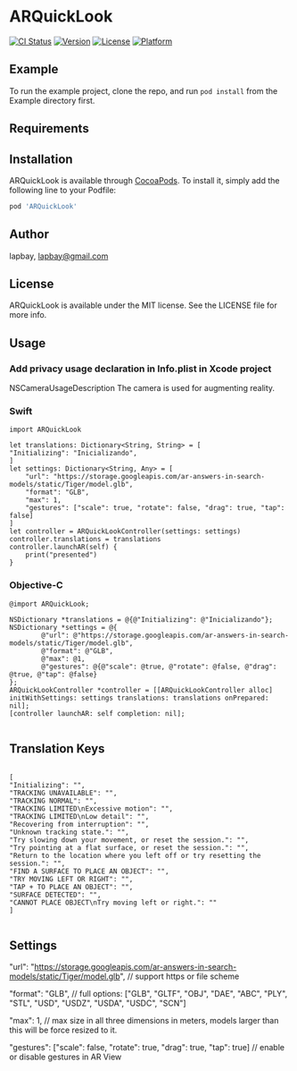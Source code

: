 # ARQuickLook

[![CI Status](https://img.shields.io/travis/lapbay/ARQuickLook.svg?style=flat)](https://travis-ci.org/lapbay/ARQuickLook)
[![Version](https://img.shields.io/cocoapods/v/ARQuickLook.svg?style=flat)](https://cocoapods.org/pods/ARQuickLook)
[![License](https://img.shields.io/cocoapods/l/ARQuickLook.svg?style=flat)](https://cocoapods.org/pods/ARQuickLook)
[![Platform](https://img.shields.io/cocoapods/p/ARQuickLook.svg?style=flat)](https://cocoapods.org/pods/ARQuickLook)

## Example

To run the example project, clone the repo, and run `pod install` from the Example directory first.

## Requirements


## Installation

ARQuickLook is available through [CocoaPods](https://cocoapods.org). To install
it, simply add the following line to your Podfile:

```ruby
pod 'ARQuickLook'
```

## Author

lapbay, lapbay@gmail.com

## License

ARQuickLook is available under the MIT license. See the LICENSE file for more info.

## Usage

### Add privacy usage declaration in Info.plist in Xcode project

<key>NSCameraUsageDescription</key>
<string>The camera is used for augmenting reality.</string>


### Swift
```
import ARQuickLook

let translations: Dictionary<String, String> = [
"Initializing": "Inicializando",
]
let settings: Dictionary<String, Any> = [
    "url": "https://storage.googleapis.com/ar-answers-in-search-models/static/Tiger/model.glb",
    "format": "GLB",
    "max": 1,
    "gestures": ["scale": true, "rotate": false, "drag": true, "tap": false]
]
let controller = ARQuickLookController(settings: settings)
controller.translations = translations
controller.launchAR(self) {
    print("presented")
}

```

### Objective-C
```
@import ARQuickLook;

NSDictionary *translations = @{@"Initializing": @"Inicializando"};
NSDictionary *settings = @{
        @"url": @"https://storage.googleapis.com/ar-answers-in-search-models/static/Tiger/model.glb",
        @"format": @"GLB",
        @"max": @1,
        @"gestures": @{@"scale": @true, @"rotate": @false, @"drag": @true, @"tap": @false}
};
ARQuickLookController *controller = [[ARQuickLookController alloc] initWithSettings: settings translations: translations onPrepared: nil];
[controller launchAR: self completion: nil];


```

## Translation Keys

```

[
"Initializing": "",
"TRACKING UNAVAILABLE": "",
"TRACKING NORMAL": "",
"TRACKING LIMITED\nExcessive motion": "",
"TRACKING LIMITED\nLow detail": "",
"Recovering from interruption": "",
"Unknown tracking state.": "",
"Try slowing down your movement, or reset the session.": "",
"Try pointing at a flat surface, or reset the session.": "",
"Return to the location where you left off or try resetting the session.": "",
"FIND A SURFACE TO PLACE AN OBJECT": "",
"TRY MOVING LEFT OR RIGHT": "",
"TAP + TO PLACE AN OBJECT": "",
"SURFACE DETECTED": "",
"CANNOT PLACE OBJECT\nTry moving left or right.": ""
]


```


## Settings

"url": "https://storage.googleapis.com/ar-answers-in-search-models/static/Tiger/model.glb",  // support  https or file scheme  
  
"format": "GLB",  // full options: ["GLB", "GLTF", "OBJ", "DAE", "ABC", "PLY", "STL", "USD", "USDZ", "USDA", "USDC", "SCN"]  
  
"max": 1,  // max size in all three dimensions in meters, models larger than this will be force resized to it.  
  
"gestures": ["scale": false, "rotate": true, "drag": true, "tap": true]  // enable or disable gestures in AR View  
  


